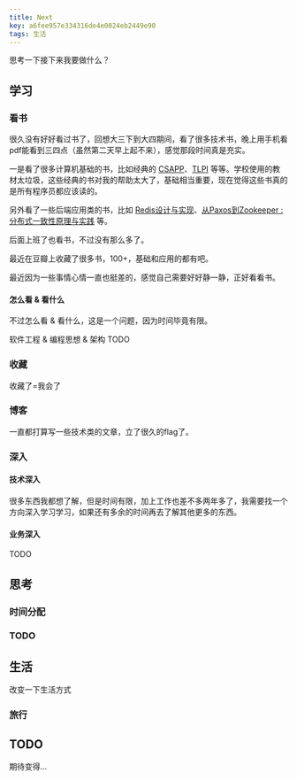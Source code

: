 ```yaml
---
title: Next
key: a6fee957e334316de4e0024eb2449e90
tags: 生活
---
```


思考一下接下来我要做什么？

<!--more-->

## 学习

### 看书

很久没有好好看过书了，回想大三下到大四期间，看了很多技术书，晚上用手机看pdf能看到三四点（虽然第二天早上起不来），感觉那段时间真是充实。

一是看了很多计算机基础的书，比如经典的 [CSAPP](https://book.douban.com/subject/26912767/)、[TLPI](https://book.douban.com/subject/25809330/) 等等。学校使用的教材太垃圾，这些经典的书对我的帮助太大了，基础相当重要，现在觉得这些书真的是所有程序员都应该读的。

另外看了一些后端应用类的书，比如 [Redis设计与实现](https://book.douban.com/subject/25900156/)、[从Paxos到Zookeeper : 分布式一致性原理与实践](https://book.douban.com/subject/26292004/) 等。

后面上班了也看书，不过没有那么多了。

最近在豆瓣上收藏了很多书，100+，基础和应用的都有吧。

最近因为一些事情心情一直也挺差的，感觉自己需要好好静一静，正好看看书。

#### 怎么看 & 看什么

不过怎么看 & 看什么，这是一个问题，因为时间毕竟有限。

软件工程 & 编程思想 & 架构 TODO

### 收藏

收藏了=我会了

### 博客

一直都打算写一些技术类的文章，立了很久的flag了。

### 深入

#### 技术深入

很多东西我都想了解，但是时间有限，加上工作也差不多两年多了，我需要找一个方向深入学习学习，如果还有多余的时间再去了解其他更多的东西。

#### 业务深入

TODO

## 思考

### 时间分配
### TODO

## 生活

改变一下生活方式

### 旅行

## TODO

期待变得...